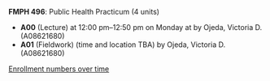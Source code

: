 **FMPH 496**: Public Health Practicum (4 units)

- **A00** (Lecture) at 12:00 pm–12:50 pm on Monday at   by Ojeda, Victoria D. (A08621680)
- **A01** (Fieldwork) (time and location TBA) by Ojeda, Victoria D. (A08621680)

[Enrollment numbers over time](./FMPH496.tsv)
